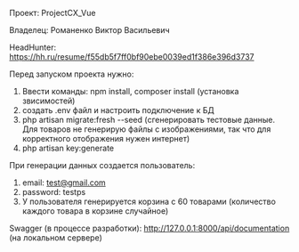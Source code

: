 Проект: ProjectCX_Vue

Владелец: Романенко Виктор Васильевич

HeadHunter: https://hh.ru/resume/f55db5f7ff0bf90ebe0039ed1f386e396d3737

Перед запуском проекта нужно:
1. Ввести команды: npm install, composer install (установка звисимостей)
2. создать .env файл и настроить подключение к БД
3. php artisan migrate:fresh --seed (сгенерировать тестовые данные. 
Для товаров не генерирую файлы с изображениями, так что для корректного отображения нужен интернет)
4. php artisan key:generate

При генерации данных создается пользователь:
1. email: test@gmail.com 
2. password: testps
3. У пользователя генерируется корзина с 60 товарами (количество каждого товара в корзине случайное) 
 
Swagger (в процессе разработки): http://127.0.0.1:8000/api/documentation (на локальном сервере)
